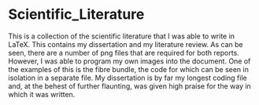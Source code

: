# Scientific_Literature
This is a collection of the scientific literature that I was able to write in LaTeX. This contains my dissertation and my literature review.
As can be seen, there are a number of png files that are required for both reports. However, I was able to program my own images into the document. One of the examples of this is the fibre bundle, the code for which can be seen in isolation in a separate file. 
My dissertation is by far my longest coding file and, at the behest of further flaunting, was given high praise for the way in which it was written. 
